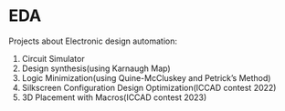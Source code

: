 # EDA
Projects about Electronic design automation:
1. Circuit Simulator
2. Design synthesis(using Karnaugh Map)
3. Logic Minimization(using Quine-McCluskey and Petrick’s Method)
4. Silkscreen Configuration Design Optimization(ICCAD contest 2022)
5. 3D Placement with Macros(ICCAD contest 2023)
